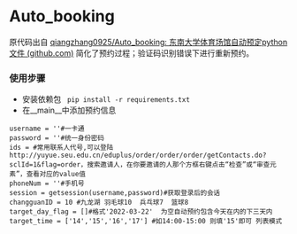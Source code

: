 # Auto_booking
原代码出自 [qiangzhang0925/Auto_booking: 东南大学体育场馆自动预定python文件 (github.com)](https://github.com/qiangzhang0925/Auto_booking)
简化了预约过程；验证码识别错误下进行重新预约。

### 使用步骤
- 安装依赖包
``` pip install -r requirements.txt```
- 在__main__中添加预约信息
```
username = ''#一卡通
password = ''#统一身份密码
ids = #常用联系人代号,可以登陆http://yuyue.seu.edu.cn/eduplus/order/order/order/getContacts.do?sclId=1&flag=order，搜索邀请人，在你要邀请的人那个方框右键点击“检查”或“审查元素”，查看对应的value值
phoneNum = ''#手机号
session = getsession(username,password)#获取登录后的会话
changguanID = 10 #九龙湖 羽毛球10  兵乓球7  篮球8
target_day_flag = []#格式'2022-03-22'  为空自动预约包含今天在内的下三天内
target_time = ['14','15','16','17'] #如14:00-15:00 则填'15'即可 列表模式
```
